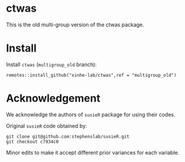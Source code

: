 # ctwas

This is the old multi-group version of the ctwas package.

# Install

Install `ctwas` (`multigroup_old` branch):

```
remotes::install_github("xinhe-lab/ctwas",ref = "multigroup_old")
```

# Acknowledgement

We acknowledge the authors of `susieR` package for using their codes.

Original `susieR` code obtained by:
```
git clone git@github.com:stephenslab/susieR.git
git checkout c7934c0
```

Minor edits to make it accept different prior variances for each variable. 
